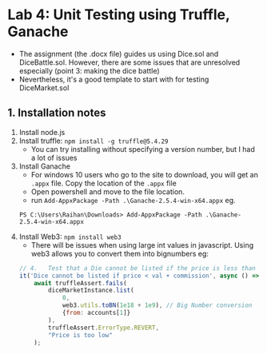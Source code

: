 # Lab 4: Unit Testing using Truffle, Ganache
* The assignment (the .docx file) guides us using Dice.sol and DiceBattle.sol. However, there are some issues that are unresolved especially (point 3: making the dice battle)
* Nevertheless, it's a good template to start with for testing DiceMarket.sol

## 1. Installation notes
1. Install node.js
2. Install truffle: `npm install -g truffle@5.4.29`
    - You can try installing without specifying a version number, but I had a lot of issues
3. Install Ganache
    - For windows 10 users who go to the site to download, you will get an `.appx` file. Copy the location of the `.appx` file
    - Open powershell and move to the file location.
    - run `Add-AppxPackage -Path .\Ganache-2.5.4-win-x64.appx` eg.
    ```
    PS C:\Users\Raihan\Downloads> Add-AppxPackage -Path .\Ganache-2.5.4-win-x64.appx
    ```
4. Install Web3: `npm install web3`
    - There will be issues when using large int values in javascript. Using web3 allows you to convert them into bignumbers eg:
    ```javascript
    // 4.	Test that a Die cannot be listed if the price is less than value + commission
    it('Dice cannot be listed if price < val + commission', async () => {
        await truffleAssert.fails(
            diceMarketInstance.list(
                0, 
                web3.utils.toBN(1e18 + 1e9), // Big Number conversion
                {from: accounts[1]}
            ),
            truffleAssert.ErrorType.REVERT,
            "Price is too low"
        );
    ```
